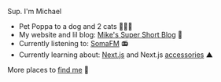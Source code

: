 Sup. I'm Michael

- Pet Poppa to a dog and 2 cats 🐶🐱🐱
- My website and lil blog: [Mike's Super Short Blog](https://michaelraymond.dev/) 📝
- Currently listening to: [SomaFM](https://somafm.com/listen/) 📻
- Currently learning about: [Next.js](https://nextjs.org/learn?utm_source=next-site&utm_medium=homepage-cta&utm_campaign=home) and Next.js [accessories](https://vercel.com/) ▲

More places to [find me](https://michaelraymond.dev/links) 🔗
